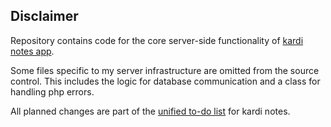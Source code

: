 ## Disclaimer
Repository contains code for the core server-side functionality of [kardi notes app](https://github.com/rikodot/kardi_notes_app).

Some files specific to my server infrastructure are omitted from the source control. This includes the logic for database communication and a class for handling php errors.

All planned changes are part of the [unified to-do list](https://github.com/rikodot/kardi_notes_app#todo) for kardi notes.
